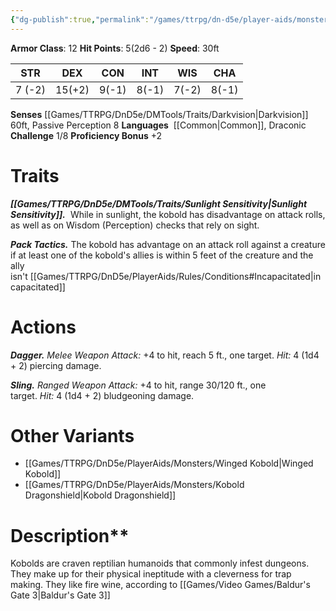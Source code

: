 ```yaml
---
{"dg-publish":true,"permalink":"/games/ttrpg/dn-d5e/player-aids/monsters/kobold/","tags":["ttrpg/dnd/5e","statblock","Monster"],"noteIcon":""}
---
```



**Armor Class**: 12
**Hit Points**:  5(2d6 - 2)
**Speed**: 30ft

|  STR   | DEX    | CON | INT| WIS | CHA |
| --- | --- | --- | --- | --- | --- | 
|  7 (-2)   | 15(+2)    | 9(-1)     | 8(-1)| 7(-2) | 8(-1)|

**Senses** [[Games/TTRPG/DnD5e/DMTools/Traits/Darkvision\|Darkvision]] 60ft, Passive Perception 8
**Languages**   [[Common\|Common]], Draconic
**Challenge** 1/8
**Proficiency Bonus** +2

# Traits
_**[[Games/TTRPG/DnD5e/DMTools/Traits/Sunlight Sensitivity\|Sunlight Sensitivity]].**_  While in sunlight, the kobold has disadvantage on attack rolls, as well as on Wisdom (Perception) checks that rely on sight.

_**Pack Tactics.**_ The kobold has advantage on an attack roll against a creature if at least one of the kobold's allies is within 5 feet of the creature and the ally isn't [[Games/TTRPG/DnD5e/PlayerAids/Rules/Conditions#Incapacitated\|incapacitated]]

# Actions
_**Dagger.** Melee Weapon Attack:_ +4 to hit, reach 5 ft., one target. _Hit:_ 4 (1d4 + 2) piercing damage.

_**Sling.** Ranged Weapon Attack:_ +4 to hit, range 30/120 ft., one target. _Hit:_ 4 (1d4 + 2) bludgeoning damage.

# Other Variants 
- [[Games/TTRPG/DnD5e/PlayerAids/Monsters/Winged Kobold\|Winged Kobold]]
- [[Games/TTRPG/DnD5e/PlayerAids/Monsters/Kobold Dragonshield\|Kobold Dragonshield]]
# Description**
Kobolds are craven reptilian humanoids that commonly infest dungeons. They make up for their physical ineptitude with a cleverness for trap making. They like fire wine, according to [[Games/Video Games/Baldur's Gate 3\|Baldur's Gate 3]]